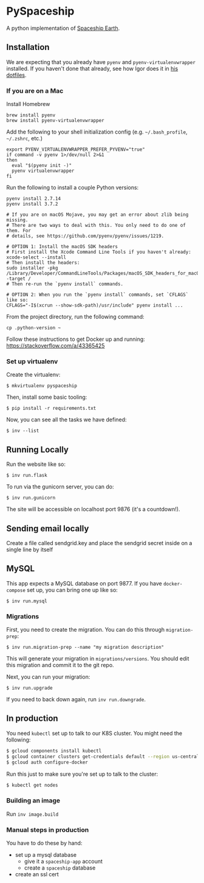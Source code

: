 # PySpaceship #

A python implementation of [Spaceship Earth](python.spaceshipearth.org).

## Installation ##

We are expecting that you already have `pyenv` and `pyenv-virtualenvwrapper` installed.
If you haven't done that already, see how Igor does it in [his dotfiles](https://github.com/igor47/dotfiles/blob/264092d5314e3a83039554731a62c77ecd7d62ce/bashrc#L254-L270).

### If you are on a Mac

Install Homebrew

```
brew install pyenv
brew install pyenv-virtualenvwrapper
```

Add the following to your shell initialization config (e.g. `~/.bash_profile`, `~/.zshrc`, etc.)

```
export PYENV_VIRTUALENVWRAPPER_PREFER_PYVENV="true"
if command -v pyenv 1>/dev/null 2>&1
then
  eval "$(pyenv init -)"
  pyenv virtualenvwrapper
fi
```

Run the following to install a couple Python versions:
```
pyenv install 2.7.14
pyenv install 3.7.2

# If you are on macOS Mojave, you may get an error about zlib being missing.
# There are two ways to deal with this. You only need to do one of them. For
# details, see https://github.com/pyenv/pyenv/issues/1219.

# OPTION 1: Install the macOS SDK headers
# First install the Xcode Command Line Tools if you haven't already:
xcode-select --install
# Then install the headers:
sudo installer -pkg /Library/Developer/CommandLineTools/Packages/macOS_SDK_headers_for_macOS_10.14.pkg -target /
# Then re-run the `pyenv install` commands.

# OPTION 2: When you run the `pyenv install` commands, set `CFLAGS` like so:
CFLAGS="-I$(xcrun --show-sdk-path)/usr/include" pyenv install ...
```

From the project directory, run the following command:
```
cp .python-version ~
```

Follow these instructions to get Docker up and running: https://stackoverflow.com/a/43365425


### Set up virtualenv

Create the virtualenv:

```
$ mkvirtualenv pyspaceship
```

Then, install some basic tooling:

```
$ pip install -r requirements.txt
```

Now, you can see all the tasks we have defined:

```
$ inv --list
```

## Running Locally ##

Run the website like so:

```
$ inv run.flask
```

To run via the gunicorn server, you can do:

```
$ inv run.gunicorn
```

The site will be accessible on localhost port 9876 (it's a countdown!).

## Sending email locally ## 

Create a file called sendgrid.key and place the sendgrid secret inside on a single line by itself

## MySQL ##

This app expects a MySQL database on port 9877.
If you have `docker-compose` set up, you can bring one up like so:

```
$ inv run.mysql
```

### Migrations ###

First, you need to create the migration.
You can do this through `migration-prep`:

```
$ inv run.migration-prep --name "my migration description"
```

This will generate your migration in `migrations/versions`.
You should edit this migration and commit it to the git repo.

Next, you can run your migration:

```
$ inv run.upgrade
```

If you need to back down again, run `inv run.downgrade`.


## In production ##

You need `kubectl` set up to talk to our K8S cluster.
You might need the following:

```bash
$ gcloud components install kubectl
$ gcloud container clusters get-credentials default --region us-central1-a
$ gcloud auth configure-docker
```

Run this just to make sure you're set up to talk to the cluster:

```bash
$ kubectl get nodes
```

### Building an image ###

Run `inv image.build`

### Manual steps in production ###

You have to do these by hand:
* set up a mysql database
  * give it a `spaceship-app` account
  * create a `spaceship` database
* create an ssl cert
